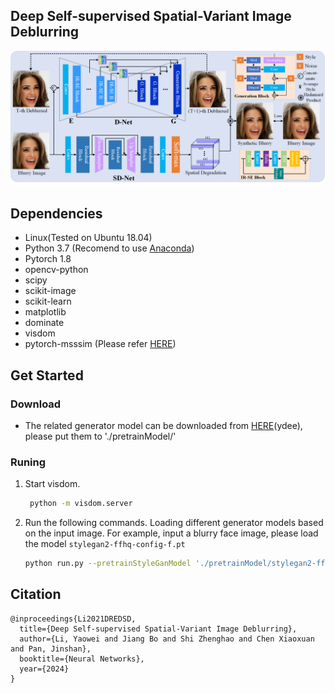 <!-- Title -->
## Deep Self-supervised Spatial-Variant Image Deblurring

![image text](https://github.com/yaowli468/Self-SVDeblurring/blob/main/IMG/Framework.png)
 
## Dependencies
* Linux(Tested on Ubuntu 18.04) 
* Python 3.7 (Recomend to use [Anaconda](https://www.anaconda.com/products/individual#linux))
* Pytorch 1.8
* opencv-python
* scipy
* scikit-image
* scikit-learn
* matplotlib
* dominate 
* visdom
* pytorch-msssim (Please refer [HERE](https://github.com/jorge-pessoa/pytorch-msssim))

## Get Started

### Download
* The related generator model can be downloaded from [HERE](https://pan.baidu.com/s/1YQ0z6pS4_vWlY1cyl-OagQ)(ydee), please put them to './pretrainModel/'

### Runing
1. Start visdom.
   ```sh
    python -m visdom.server
    ```

3. Run the following commands. Loading different generator models based on the input image. For example, input a blurry face image, please load the model `stylegan2-ffhq-config-f.pt`
    ```sh
    python run.py --pretrainStyleGanModel './pretrainModel/stylegan2-ffhq-config-f.pt'
    ```

## Citation
	@inproceedings{Li2021DREDSD,
      title={Deep Self-supervised Spatial-Variant Image Deblurring},
      author={Li, Yaowei and Jiang Bo and Shi Zhenghao and Chen Xiaoxuan and Pan, Jinshan},
      booktitle={Neural Networks},
      year={2024}
    }

 



